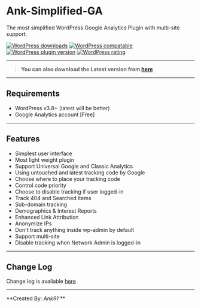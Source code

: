# Ank-Simplified-GA
The most simplified WordPress Google Analytics Plugin with multi-site support.

[![WordPress downloads](https://img.shields.io/wordpress/plugin/dt/ank-simplified-ga.svg?style=flat-square)](https://wordpress.org/plugins/ank-simplified-ga)
[![WordPress compatable](https://img.shields.io/wordpress/v/ank-simplified-ga.svg?style=flat-square)](https://wordpress.org/plugins/ank-simplified-ga)
[![WordPress plugin version](https://img.shields.io/wordpress/plugin/v/ank-simplified-ga.svg?style=flat-square)](https://wordpress.org/plugins/ank-simplified-ga)
[![WordPress rating](https://img.shields.io/wordpress/plugin/r/ank-simplified-ga.svg?style=flat-square)](https://wordpress.org/plugins/ank-simplified-ga)
- - -

>**You can also download the Latest version from [here](https://wordpress.org/plugins/ank-simplified-ga)**

- - -
## Requirements
- WordPress v3.8+ (latest will be better)
- Google Analytics account [Free]

- - -

## Features
* Simplest user interface
* Most light weight plugin
* Support Universal Google and Classic Analytics
* Using untouched and latest tracking code by Google
* Choose where to place your tracking code
* Control code priority
* Choose to disable tracking if user logged-in
* Track 404 and Searched items
* Sub-domain tracking
* Demographics & Interest Reports
* Enhanced Link Attribution
* Anonymize IPs
* Don't track anything inside wp-admin by default
* Support multi-site
* Disable tracking when Network Admin is logged-in


- - -

## Change Log
Change log is available [here](https://wordpress.org/plugins/ank-simplified-ga/changelog/)


-----


**Created By: *Ank91* **
